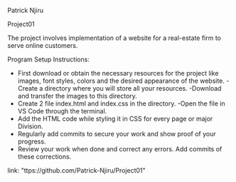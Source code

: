 
Patrick Njiru

Project01

The project involves implementation of a website for a real-estate firm to serve online customers. 

Program Setup Instructions:
- First download or obtain the necessary resources for the project like images, font styles, colors and the desired appearance of the website.
-Create a directory where you will store all your resources.
-Download and transfer the images to this directory.
- Create 2 file index.html and index.css in the directory.
-Open the file in VS Code through the terminal.
- Add the HTML code while styling it in CSS for every page or major Division.
- Regularly add commits to secure your work and show proof of your progress.
- Review your work when done and correct any errors. Add commits of these corrections.

link: "ttps://github.com/Patrick-Njiru/Project01"
